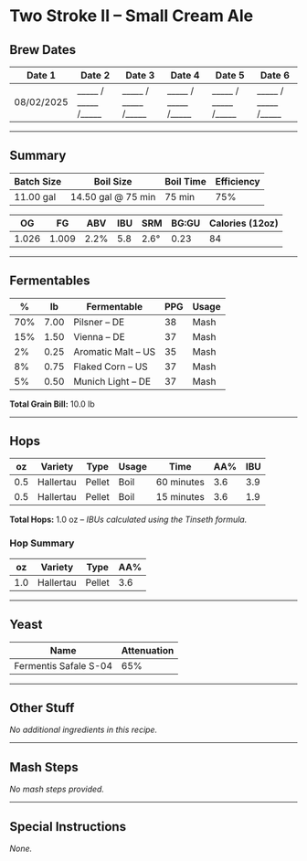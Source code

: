 # Two Stroke II – Small Cream Ale  

## Brew Dates
| Date 1 | Date 2 | Date 3 | Date 4 | Date 5 | Date 6 |
|--------|--------|--------|--------|--------|--------|
| 08/02/2025 | _____ / _____ /_____ | _____ / _____ /_____ | _____ / _____ /_____ | _____ / _____ /_____ | _____ / _____ /_____ |

---

## Summary
| Batch Size | Boil Size          | Boil Time | Efficiency |
|------------|--------------------|-----------|------------|
| 11.00 gal  | 14.50 gal @ 75 min | 75 min    | 75%        |

| OG    | FG    | ABV   | IBU  | SRM  | BG:GU | Calories (12oz) |
|-------|-------|-------|------|------|-------|-----------------|
| 1.026 | 1.009 | 2.2%  | 5.8  | 2.6° | 0.23  | 84              |

---

## Fermentables
| %   | lb    | Fermentable         | PPG | Usage |
|-----|-------|---------------------|-----|-------|
| 70% | 7.00  | Pilsner – DE        | 38  | Mash  |
| 15% | 1.50  | Vienna – DE         | 37  | Mash  |
|  2% | 0.25  | Aromatic Malt – US  | 35  | Mash  |
|  8% | 0.75  | Flaked Corn – US    | 37  | Mash  |
|  5% | 0.50  | Munich Light – DE   | 37  | Mash  |

**Total Grain Bill:** 10.0 lb  

---

## Hops
| oz  | Variety   | Type   | Usage | Time       | AA% | IBU  |
|-----|-----------|--------|-------|------------|-----|------|
| 0.5 | Hallertau | Pellet | Boil  | 60 minutes | 3.6 | 3.9  |
| 0.5 | Hallertau | Pellet | Boil  | 15 minutes | 3.6 | 1.9  |

**Total Hops:** 1.0 oz – *IBUs calculated using the Tinseth formula.*  

### Hop Summary
| oz  | Variety   | Type   | AA% |
|-----|-----------|--------|-----|
| 1.0 | Hallertau | Pellet | 3.6 |

---

## Yeast
| Name                  | Attenuation |
|-----------------------|-------------|
| Fermentis Safale S-04 | 65%         |

---

## Other Stuff
*No additional ingredients in this recipe.*  

---

## Mash Steps
*No mash steps provided.*  

---

## Special Instructions
*None.*  
